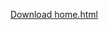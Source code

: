 [Download home.html](https://raw.githubusercontent.com/calebblol1/pokegame/refs/heads/main/hello/home.html)

